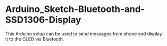 # Arduino_Sketch-Bluetooth-and-SSD1306-Display
This Arduino setup can be used to send messages from phone and display it to the OLED via Bluetooth.
